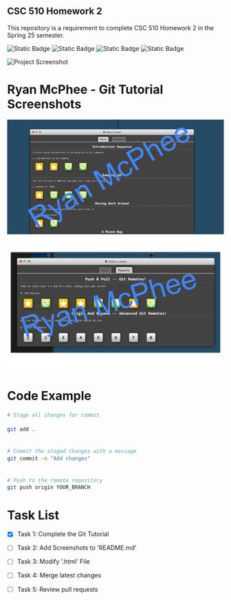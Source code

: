 ## CSC 510 Homework 2
This repository is a requirement to complete CSC 510 Homework 2 in the Spring 25 semester.

![Static Badge](https://img.shields.io/badge/Language-Python-Green)
![Static Badge](https://img.shields.io/badge/Licencse-Apache2.0-blue)
![Static Badge](https://img.shields.io/badge/Platform-Linux-red)
![Static Badge](https://img.shields.io/badge/Language-HTML-orange)

![Project Screenshot](https://github.com/S25-CSC510-Group10/Repository2/screenshot.png)

# Ryan McPhee - Git Tutorial Screenshots

![Project Screenshot](https://github.com/S25-CSC510-Group10/git-homework2/blob/main/img/McPheeGitTutorial1.png)

![Project Screenshot](https://github.com/S25-CSC510-Group10/git-homework2/blob/main/img/McPheeGitTutorial2.png)

# Code Example

```sh
# Stage all changes for commit

git add .


# Commit the staged changes with a message
git commit -m "Add changes"


# Push to the remote repository
git push origin YOUR_BRANCH
```

# Task List

- [X] Task 1: Complete the Git Tutorial
- [ ] Task 2: Add Screenshots to 'README.md'
- [ ] Task 3: Modify '.html' File
- [ ] Task 4: Merge latest changes
- [ ] Task 5: Review pull requests




